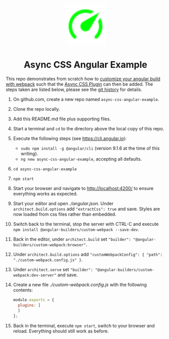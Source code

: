 <h1 align="center">
  <img width="128" src="https://raw.githubusercontent.com/andreashuber69/async-css-angular-example/master/doc/icon.svg?sanitize=true">
</h1>
<h1 align="center">Async CSS Angular Example</h1>

This repo demonstrates from scratch how to
[customize your angular build with webpack](https://developer.okta.com/blog/2019/12/09/angular-webpack) such that the
[Async CSS Plugin](https://github.com/andreashuber69/async-css-plugin) can then be added. The steps taken are listed
below, please see the [git history](https://github.com/andreashuber69/async-css-angular-example/commits/master) for
details.

1. On github.com, create a new repo named `async-css-angular-example`.
2. Clone the repo locally.
3. Add this README.md file plus supporting files.
4. Start a terminal and `cd` to the directory above the local copy of this repo.
5. Execute the following steps (see <https://cli.angular.io>):
   - `sudo npm install -g @angular/cli` (version 9.1.6 at the time of this writing).
   - `ng new async-css-angular-example`, accepting all defaults.
6. `cd async-css-angular-example`
7. `npm start`
8. Start your browser and navigate to <http://localhost:4200/> to ensure everything works as expected.
9. Start your editor and open *./angular.json*. Under `architect.build.options` add `"extractCss": true` and save.
   Styles are now loaded from css files rather than embedded.
10. Switch back to the terminal, stop the server with CTRL-C and execute
    `npm install @angular-builders/custom-webpack --save-dev`.
11. Back in the editor, under `architect.build` set `"builder": "@angular-builders/custom-webpack:browser"`.
12. Under `architect.build.options` add `"customWebpackConfig": { "path": "./custom-webpack.config.js" }`.
13. Under `architect.serve` set `"builder": "@angular-builders/custom-webpack:dev-server"` and save.
14. Create a new file *./custom-webpack.config.js* with the following contents:

    ``` js
    module.exports = {
      plugins: [
      ]
    };
    ```

15. Back in the terminal, execute `npm start`, switch to your browser and reload. Everything should still work as
    before.
